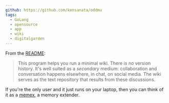 ```yaml
---
github: https://github.com/kensanata/oddmu
tags:
  - GoLang
  - opensource
  - app
  - wiki
  - digitalgarden
---
```


From the [README](https://github.com/kensanata/oddmu):

> This program helps you run a minimal wiki. There is no version history. It's well suited as a _secondary_ medium: collaboration and conversation happens elsewhere, in chat, on social media. The wiki serves as the text repository that results from these discussions.
> 
If you're the only user and it just runs on your laptop, then you can think of it as a [memex](https://en.wikipedia.org/wiki/Memex), a memory extender.
